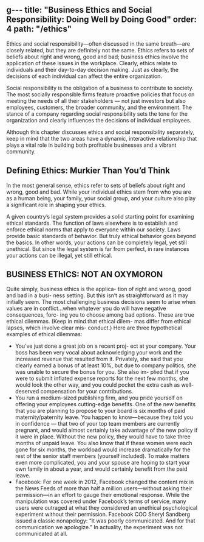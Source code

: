 g---
title: "Business Ethics and Social Responsibility: Doing Well by Doing Good"
order: 4
path: "/ethics"
---

Ethics and social responsibility—often discussed in the same breath—are closely related, but they are definitely not the same. Ethics refers to sets of beliefs about right and wrong, good and bad; business ethics involve the application of these issues in the workplace. Clearly, ethics relate to individuals and their day-to-day decision making. Just as clearly, the decisions of each individual can affect the entire organization.

Social responsibility is the obligation of a business to contribute to society. The most socially responsible firms feature proactive policies that focus on meeting the needs of all their stakeholders — not just investors but also employees, customers, the broader community, and the environment. The stance of a company regarding social responsibility sets the tone for the organization and clearly influences the decisions of individual employees.

Although this chapter discusses ethics and social responsibility separately, keep in mind that the two areas have a dynamic, interactive relationship that plays a vital role in building both profitable businesses and a vibrant community.

## Defining Ethics: Murkier Than You’d Think

In the most general sense, ethics refer to sets of beliefs about right and wrong, good and bad. While your individual ethics stem from who you are as a human being, your family, your social group, and your culture also play a significant role in shaping your ethics.

A given country’s legal system provides a solid starting point for examining ethical standards. The function of laws elsewhere is to establish and enforce ethical norms that apply to everyone within our society. Laws provide basic standards of behavior. But truly ethical behavior goes beyond the basics. In other words, your actions can be completely legal, yet still unethical. But since the legal system is far from perfect, in rare instances your actions can be illegal, yet still ethical.

## BUSINESS EThICS: NOT AN OXYMORON

Quite simply, business ethics is the applica- tion of right and wrong, good and bad in a busi- ness setting. But this isn’t as straightforward as it may initially seem. The most challenging business decisions seem to arise when values are in conflict...when whatever you do will have negative consequences, forc- ing you to choose among bad options. These are true ethical dilemmas. (Keep in mind that ethical dilem- mas differ from ethical lapses, which involve clear mis- conduct.) Here are three hypothetical examples of ethical dilemmas:
* You’ve just done a great job on a recent proj- ect at your company. Your boss has been very vocal about acknowledging your work and the increased revenue that resulted from it. Privately, she said that you clearly earned a bonus of at least 10%, but due to company politics, she was unable to secure the bonus for you. She also im- plied that if you were to submit inflated expense reports for the next few months, she would look the other way, and you could pocket the extra cash as well-deserved compensation for your contributions.
* You run a medium-sized publishing firm, and you pride yourself on offering your employees cutting-edge benefits. One of the new benefits that you are planning to propose to your board is six months of paid maternity/paternity leave. You happen to know—because they told you in confidence — that two of your top team members are currently pregnant, and would almost certainly take advantage of the new policy if it were in place. Without the new policy, they would have to take three months of unpaid leave. You also know that if these women were each gone for six months, the workload would increase dramatically for the rest of the senior staff members (yourself included). To make matters even more complicated, you and your spouse are hoping to start your own family in about a year, and would certainly benefit from the paid leave.
* Facebook: For one week in 2012, Facebook changed the content mix in the News Feeds of more than half a million users—without asking their permission—in an effort to gauge their emotional response. While the manipulation was covered under Facebook’s terms of service, many users were outraged at what they considered an unethical psychological experiment without their permission. Facebook COO Sheryl Sandberg issued a classic nonapology: “It was poorly communicated. And for that communication we apologize.” In actuality, the experiment was not communicated at all.